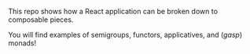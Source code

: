 This repo shows how a React application can be broken down to composable pieces.

You will find examples of semigroups, functors, applicatives, and (*gasp*) monads!
